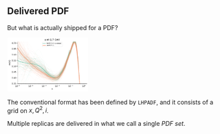 ## Delivered PDF

But what is actually shipped for a PDF?

<img src="assets/pdf-replicas.png" alt="PDF set" style="height: 9em; margin: 0">

The conventional format has been defined by `LHPADF`, and it consists of a grid
on $x, Q^2, i$.

Multiple replicas are delivered in what we call a single _PDF set_.
